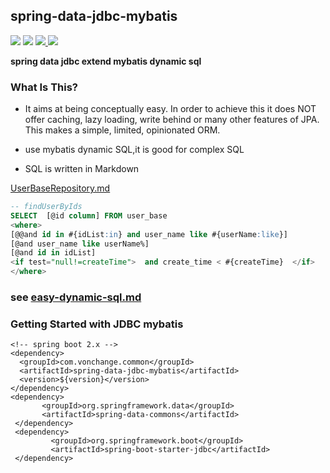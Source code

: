 ## spring-data-jdbc-mybatis

[![](https://img.shields.io/badge/Blog-博客-blue.svg)](http://www.vonchange.com/doc/mini.html)
![](https://img.shields.io/maven-central/v/com.vonchange.common/spring-data-jdbc-mybatis.svg?label=Maven%20Central)
[![](https://img.shields.io/github/stars/vonchange/spring-data-jdbc-mybatis.svg?style=social)
](https://github.com/VonChange/spring-data-jdbc-mybatis)
[![](https://gitee.com/vonchange/spring-data-jdbc-mybatis/badge/star.svg?theme=dark)
](https://gitee.com/vonchange/spring-data-jdbc-mybatis)

**spring data jdbc extend mybatis dynamic sql**
### What Is This?
* It aims at being conceptually easy. In order to achieve this it does NOT offer caching, lazy loading, write behind or many other features of JPA. This makes  a simple, limited, opinionated ORM.

* use mybatis dynamic SQL,it is good for complex SQL

* SQL is  written in Markdown


[UserBaseRepository.md](spring-data-jdbc-mybatis-test/src/test/resources/sql/UserBaseRepository.md)

```sql
-- findUserByIds
SELECT  [@id column] FROM user_base 
<where> 
[@@and id in #{idList:in} and user_name like #{userName:like}]
[@and user_name like userName%]
[@and id in idList]
<if test="null!=createTime">  and create_time < #{createTime}  </if>
</where>
```
### see  [easy-dynamic-sql.md](easy-dynamic-sql.md)
### Getting Started with JDBC mybatis
```
<!-- spring boot 2.x -->
<dependency>
  <groupId>com.vonchange.common</groupId>
  <artifactId>spring-data-jdbc-mybatis</artifactId>
  <version>${version}</version>
</dependency>
<dependency>
       <groupId>org.springframework.data</groupId>
       <artifactId>spring-data-commons</artifactId>
 </dependency>
 <dependency>
         <groupId>org.springframework.boot</groupId>
         <artifactId>spring-boot-starter-jdbc</artifactId>
 </dependency>

```


